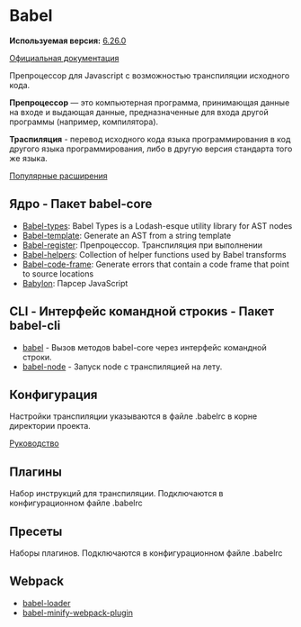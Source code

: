 # Babel

<p><b>Используемая версия:</b> <a target="_blank" href="https://github.com/babel/babel/releases/tag/v6.26.0" />6.26.0</a></p>
<p><a target="_blank" href="https://babeljs.io/">Официальная документация</a></p>

Препроцессор для Javascript с возможностью транспиляции исходного кода.

__Препроцессор__ — это компьютерная программа, принимающая данные на входе и выдающая данные, предназначенные для входа другой программы (например, компилятора).

__Траспиляция__ - перевод исходного кода языка программирования в код другого языка программирования, либо в другую версия стандарта того же языка.

<p><a target="_blank" href="https://github.com/babel/awesome-babel">Популярные расширения</a></p>

## Ядро - Пакет babel-core

<ul>
<li><a target="_blank" href="https://babeljs.io/docs/core-packages/babel-types/">Babel-types</a>: Babel Types is a Lodash-esque utility library for AST nodes</li>
<li><a target="_blank" href="https://babeljs.io/docs/core-packages/babel-template/">Babel-template</a>: Generate an AST from a string template</li>
<li><a target="_blank" href="https://babeljs.io/docs/usage/babel-register/">Babel-register</a>: Препроцессор. Транспиляция при выполнении</li>
<li><a target="_blank" href="https://babeljs.io/docs/core-packages/babel-helpers/">Babel-helpers</a>: Collection of helper functions used by Babel transforms</li>
<li><a target="_blank" href="https://babeljs.io/docs/core-packages/babel-code-frame/">Babel-code-frame</a>: Generate errors that contain a code frame that point to source locations</li>
<li><a target="_blank" href="https://babeljs.io/docs/core-packages/babylon/">Babylon</a>: Парсер JavaScript</li>
</ul>
    
## CLI - Интерфейс командной строкиs - Пакет babel-cli

<ul>
<li><a target="_blank" href="https://babeljs.io/docs/usage/cli/">babel</a> - Вызов методов babel-core через интерфейс командной строки.</li>
<li><a target="_blank" href="https://babeljs.io/docs/usage/cli/#babel-node">babel-node</a> - Запуск node с транспиляцией на лету.</li>
</ul>

	
## Конфигурация
Настройки транспиляции указываются в файле .babelrc в корне директории проекта.

<p><a target="_blank" href="https://babeljs.io/docs/usage/babelrc/">Руководство</a></p>

## Плагины
Набор инструкций для транспиляции. Подключаются в конфигурационном файле .babelrc

## Пресеты
Наборы плагинов. Подключаются в конфигурационном файле .babelrc

## Webpack

<ul>
<li><a target="_blank" href="https://github.com/babel/babel-loader">babel-loader</a></li>
<li><a target="_blank" href="https://github.com/webpack-contrib/babel-minify-webpack-plugin/blob/master/package.json">babel-minify-webpack-plugin</a></li>
</ul>
